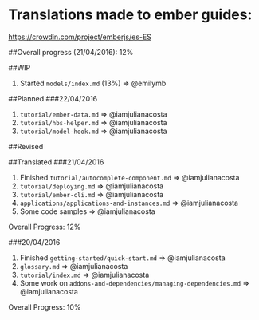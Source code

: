 # Translations made to ember guides:
https://crowdin.com/project/emberjs/es-ES

##Overall progress (21/04/2016): 12%

##WIP
1. Started `models/index.md` (13%) => @emilymb

##Planned
###22/04/2016

1. `tutorial/ember-data.md` => @iamjulianacosta
2. `tutorial/hbs-helper.md` => @iamjulianacosta
3. `tutorial/model-hook.md` => @iamjulianacosta

##Revised

##Translated
###21/04/2016
1. Finished `tutorial/autocomplete-component.md` => @iamjulianacosta
2. `tutorial/deploying.md` => @iamjulianacosta
3. `tutorial/ember-cli.md` => @iamjulianacosta
4. `applications/applications-and-instances.md`  => @iamjulianacosta
5. Some code samples => @iamjulianacosta

Overall Progress: 12%

###20/04/2016
1. Finished `getting-started/quick-start.md` => @iamjulianacosta
2. `glossary.md` => @iamjulianacosta
3. `tutorial/index.md` => @iamjulianacosta
4. Some work on `addons-and-dependencies/managing-dependencies.md` => @iamjulianacosta

Overall Progress: 10%
